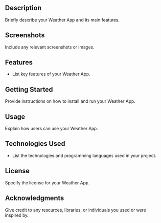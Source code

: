 

## Description

Briefly describe your Weather App and its main features.

## Screenshots

Include any relevant screenshots or images.

## Features

- List key features of your Weather App.

## Getting Started

Provide instructions on how to install and run your Weather App.

## Usage

Explain how users can use your Weather App.

## Technologies Used

- List the technologies and programming languages used in your project.

## License

Specify the license for your Weather App.

## Acknowledgments

Give credit to any resources, libraries, or individuals you used or were inspired by.


 
